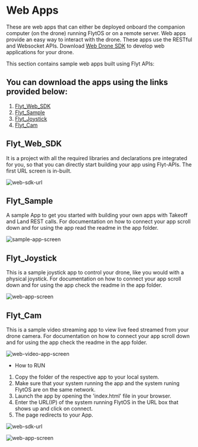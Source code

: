 # Web Apps
These are web apps that can either be deployed onboard the companion computer (on the drone) running FlytOS or on a remote server. Web apps provide an easy way to interact with the drone. These apps use the RESTful and Websocket APIs. Download [Web Drone SDK](https://github.com/flytbase/flytsamples/tree/master/Web-Apps/Flyt_Web_SDK) to develop web applications for your drone.

This section contains sample web apps built using Flyt APIs:

## You can download the apps using the links provided below:
1. [Flyt_Web_SDK](https://flyt.blob.core.windows.net/flytos/downloads/sdk/Flyt_Web_SDK.zip)
2. [Flyt_Sample](https://minhaskamal.github.io/DownGit/#/home?url=https://github.com/flytbase/flytsamples/tree/master/WebApps/Flyt_Sample)
3. [Flyt_Joystick](https://minhaskamal.github.io/DownGit/#/home?url=https://github.com/flytbase/flytsamples/tree/master/WebApps/Flyt_Joystick)
4. [Flyt_Cam](https://minhaskamal.github.io/DownGit/#/home?url=https://github.com/flytbase/flytsamples/tree/master/WebApps/Flyt_Cam)

## Flyt_Web_SDK
It is a project with all the required libraries and declarations pre integrated for you, so that you can directly start building your app using Flyt-APIs. The first URL screen is in-built.

![web-sdk-url](https://cloud.githubusercontent.com/assets/6880872/24096572/371ea004-0d88-11e7-8603-eabaa27bc81d.png)


## Flyt_Sample
A sample App to get you started with building your own apps with Takeoff and Land REST calls. For documentation on how to connect your app scroll down and for using the app read the readme in the app folder.

![sample-app-screen](https://cloud.githubusercontent.com/assets/6880872/24096630/703a6846-0d88-11e7-8a1f-a85f575be406.png)


## Flyt_Joystick
This is a sample joystick app to control your drone, like you would with a physical joystick. For documentation on how to connect your app scroll down and for using the app check the readme in the app folder.

  ![web-app-screen](https://cloud.githubusercontent.com/assets/6880872/24096551/18c80258-0d88-11e7-9d3c-4704748b5a2b.png)


## Flyt_Cam
This is a sample video streaming app to view live feed streamed from your drone camera. For documentation on how to connect your app scroll down and for using the app check the readme in the app folder.

![web-video-app-screen](https://cloud.githubusercontent.com/assets/6880872/24096608/587888e6-0d88-11e7-90e9-4bf801339b15.png)


* How to RUN

1. Copy the folder of the respective app to your local system.
2. Make sure that your system running the app and the system runing FlytOS are on the same network.
3. Launch the app by opening the 'index.html' file in your browser.
4. Enter the URL(IP) of the system running FlytOS in the URL box that shows up and click on connect.
5. The page redirects to your App.

![web-sdk-url](https://cloud.githubusercontent.com/assets/6880872/24096572/371ea004-0d88-11e7-8603-eabaa27bc81d.png)

![web-app-screen](https://cloud.githubusercontent.com/assets/6880872/24096551/18c80258-0d88-11e7-9d3c-4704748b5a2b.png)
